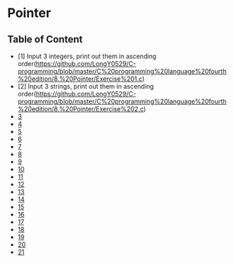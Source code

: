 # Pointer
## Table of Content
  * [1] Input 3 integers, print out them in ascending order(https://github.com/LongY0529/C-programming/blob/master/C%20programming%20language%20fourth%20edition/8.%20Pointer/Exercise%201.c)
  * [2] Input 3 strings, print out them in ascending order(https://github.com/LongY0529/C-programming/blob/master/C%20programming%20language%20fourth%20edition/8.%20Pointer/Exercise%202.c)
  * [3]()
  * [4]()
  * [5]()
  * [6]()
  * [7]()
  * [8]()
  * [9]()
  * [10]()
  * [11]()
  * [12]()
  * [13]()
  * [14]()
  * [15]()
  * [16]()
  * [17]()
  * [18]()
  * [19]()
  * [20]()
  * [21]()
  
